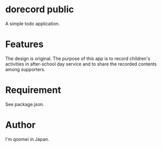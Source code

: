 # dorecord public

A simple todo application.

# Features

The design is original. The purpose of this app is to record children's activities in after-school day service and to share the recorded contents among supporters.

# Requirement

See package.json.

# Author

I'm qoomei in Japan.
